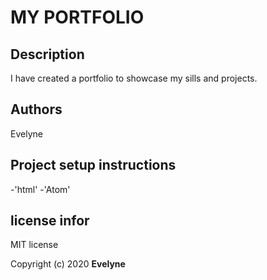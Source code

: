 # MY PORTFOLIO
## Description
I have created a portfolio to showcase my sills and projects.
## Authors
Evelyne
## Project setup instructions
-'html'
-'Atom'
## license infor
MIT license

Copyright (c) 2020 **Evelyne**
